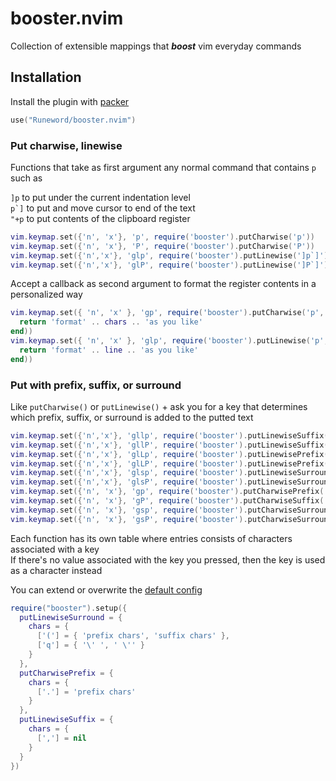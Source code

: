 # booster.nvim
Collection of extensible mappings that ***boost*** vim everyday commands  
## Installation

Install the plugin with [packer](https://github.com/wbthomason/packer.nvim)
```lua
use("Runeword/booster.nvim")
```
### Put charwise, linewise

Functions that take as first argument any normal command that contains `p` such as

`]p` to put under the current indentation level  
``p`]`` to put and move cursor to end of the text  
`"+p` to put contents of the clipboard register

```lua
vim.keymap.set({'n', 'x'}, 'p', require('booster').putCharwise('p'))
vim.keymap.set({'n', 'x'}, 'P', require('booster').putCharwise('P'))
vim.keymap.set({'n','x'}, 'glp', require('booster').putLinewise(']p`]'))
vim.keymap.set({'n','x'}, 'glP', require('booster').putLinewise(']P`]'))
```

Accept a callback as second argument to format the register contents in a personalized way
```lua
vim.keymap.set({ 'n', 'x' }, 'gp', require('booster').putCharwise('p', function(chars)
  return 'format' .. chars .. 'as you like'
end))
vim.keymap.set({ 'n', 'x' }, 'glp', require('booster').putLinewise('p', function(line)
  return 'format' .. line .. 'as you like'
end))
```

### Put with prefix, suffix, or surround

Like `putCharwise()` or `putLinewise()` + ask you for a key that determines which prefix, suffix, or surround is added to the putted text
```lua
vim.keymap.set({'n','x'}, 'gllp', require('booster').putLinewiseSuffix(']p`]'))
vim.keymap.set({'n','x'}, 'gllP', require('booster').putLinewiseSuffix(']P`]'))
vim.keymap.set({'n','x'}, 'glLp', require('booster').putLinewisePrefix(']p`]'))
vim.keymap.set({'n','x'}, 'glLP', require('booster').putLinewisePrefix(']P`]'))
vim.keymap.set({'n','x'}, 'glsp', require('booster').putLinewiseSurround(']p`]'))
vim.keymap.set({'n','x'}, 'glsP', require('booster').putLinewiseSurround(']P`]'))
vim.keymap.set({'n', 'x'}, 'gp', require('booster').putCharwisePrefix('p'))
vim.keymap.set({'n', 'x'}, 'gP', require('booster').putCharwiseSuffix('P'))
vim.keymap.set({'n', 'x'}, 'gsp', require('booster').putCharwiseSurround('p'))
vim.keymap.set({'n', 'x'}, 'gsP', require('booster').putCharwiseSurround('P'))
```
Each function has its own table where entries consists of characters associated with a key  
If there's no value associated with the key you pressed, then the key is used as a character instead  

You can extend or overwrite the [default config](https://github.com/Runeword/booster.nvim/blob/main/lua/booster/opts.lua)  

```lua
require("booster").setup({
  putLinewiseSurround = {
    chars = {
      ['('] = { 'prefix chars', 'suffix chars' },
      ['q'] = { '\' ', ' \'' }
    }
  },
  putCharwisePrefix = {
    chars = {
      ['.'] = 'prefix chars'
    }
  },
  putLinewiseSuffix = {
    chars = {
      [','] = nil
    }
  }
})
```
